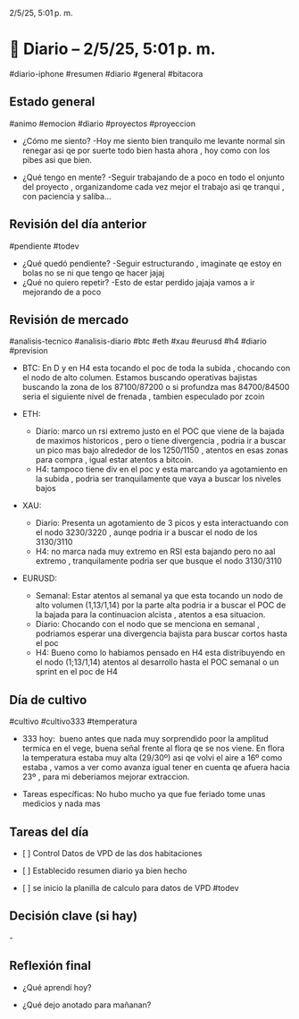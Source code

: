 2/5/25, 5:01 p. m.

# 📓 Diario – 2/5/25, 5:01 p. m.
#diario-iphone #resumen #diario #general #bitacora
  

## Estado general
#animo #emocion #diario #proyectos #proyeccion
- ¿Cómo me siento?
	-Hoy me siento bien tranquilo me levante normal sin renegar asi qe por suerte todo bien hasta ahora , hoy como con los pibes asi que bien.

- ¿Qué tengo en mente?
	-Seguir trabajando de a poco en todo el onjunto del proyecto , organizandome cada vez mejor el trabajo asi qe tranqui , con paciencia y saliba...
  

## Revisión del día anterior
#pendiente #todev

- ¿Qué quedó pendiente?
	-Seguir estructurando , imaginate qe estoy en bolas no se ni que tengo qe hacer jajaj
- ¿Qué no quiero repetir?
	-Esto de estar perdido jajaja vamos a ir mejorando de a poco 

  

## Revisión de mercado
#analisis-tecnico #analisis-diario #btc #eth #xau #eurusd #h4 #diario #prevision
- BTC: En D y en H4 esta tocando el poc de toda la subida , chocando con el nodo de alto columen. Estamos buscando operativas bajistas buscando la zona de los 87100/87200 o si profundza mas 84700/84500 seria el siguiente nivel de frenada , tambien especulado por zcoin

- ETH: 
	- Diario: marco un rsi extremo justo en el POC que viene de la bajada de maximos historicos , pero o tiene divergencia , podria ir a buscar un pico mas bajo alrededor de los 1250/1150 , atentos en esas zonas para compra , igual estar atentos a bitcoin.
	- H4: tampoco tiene div en el poc y esta marcando ya agotamiento en la subida , podria ser tranquilamente que vaya a buscar los niveles bajos
  

- XAU: 
	- Diario: Presenta un agotamiento de 3 picos y esta interactuando con el nodo 3230/3220 , aunqe podria ir a buscar el nodo de los 3130/3110
	- H4: no marca nada muy extremo en RSI esta bajando pero no aal extremo , tranquilamente podria ser que busque el nodo 3130/3110

- EURUSD: 
	- Semanal: Estar atentos al semanal ya que esta tocando un nodo de alto volumen (1,13/1,14) por la parte alta podria ir a buscar el POC de la bajada para la continuacion alcista , atentos a esa situacion.
	- Diario: Chocando con el nodo que se menciona en semanal , podriamos esperar una divergencia bajista para buscar cortos hasta el poc
	- H4: Bueno como lo habiamos pensado en H4 esta distribuyendo en el nodo (1;13/1,14) atentos al desarrollo hasta el POC semanal o un sprint en el poc de H4


  

## Día de cultivo
#cultivo #cultivo333 #temperatura 
- 333 hoy: 
	 bueno antes que nada muy sorprendido poor la amplitud termica en el vege, buena señal frente al flora qe se nos viene.
	 En flora la temperatura estaba muy alta (29/30º) asi qe volvi el aire a 16º como estaba , vamos a ver como avanza igual tener en cuenta qe afuera hacia 23º , para mi deberiamos mejorar extraccion.

- Tareas específicas: No hubo mucho ya que fue feriado tome unas medicios y nada mas 

  

## Tareas del día

- [ ] Control Datos de VPD de las dos habitaciones 

- [ ] Establecido resumen diario ya bien hecho 

- [ ] se inicio la planilla de calculo para datos de VPD #todev

  

## Decisión clave (si hay)

- 

  

## Reflexión final

- ¿Qué aprendí hoy?

- ¿Qué dejo anotado para mañanan?
